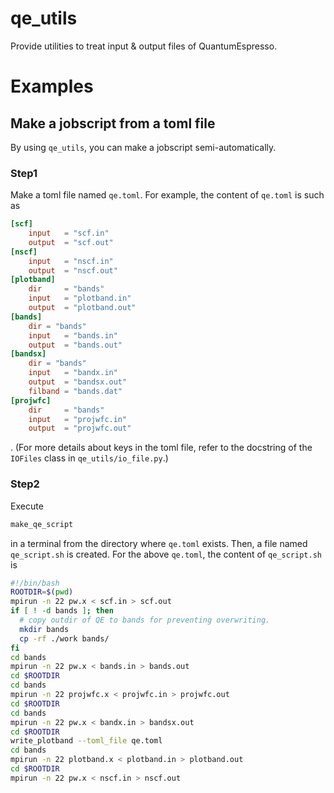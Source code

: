 # qe_utils
Provide utilities to treat input & output files of QuantumEspresso.

# Examples

## Make a jobscript from a toml file
By using `qe_utils`, you can make a jobscript semi-automatically.

### Step1
Make a toml file named `qe.toml`. For example, the content of `qe.toml` is such as
```toml
[scf]
    input   = "scf.in"
    output  = "scf.out"
[nscf]
    input   = "nscf.in"
    output  = "nscf.out"
[plotband]
    dir     = "bands"
    input   = "plotband.in"
    output  = "plotband.out"
[bands]
    dir = "bands"
    input   = "bands.in"
    output  = "bands.out"
[bandsx]
    dir = "bands"
    input   = "bandx.in"
    output  = "bandsx.out"
    filband = "bands.dat"
[projwfc]
    dir     = "bands"
    input   = "projwfc.in"
    output  = "projwfc.out"
```
.
(For more details about keys in the toml file, refer to the docstring of the `IOFiles` class in `qe_utils/io_file.py`.)
### Step2
Execute 
```bash
make_qe_script
```
in a terminal from the directory where `qe.toml` exists.
Then, a file named `qe_script.sh` is created. For the above `qe.toml`, the content of 
`qe_script.sh` is
```bash
#!/bin/bash 
ROOTDIR=$(pwd) 
mpirun -n 22 pw.x < scf.in > scf.out
if [ ! -d bands ]; then
  # copy outdir of QE to bands for preventing overwriting.
  mkdir bands
  cp -rf ./work bands/
fi 
cd bands
mpirun -n 22 pw.x < bands.in > bands.out
cd $ROOTDIR
cd bands
mpirun -n 22 projwfc.x < projwfc.in > projwfc.out
cd $ROOTDIR
cd bands
mpirun -n 22 pw.x < bandx.in > bandsx.out
cd $ROOTDIR
write_plotband --toml_file qe.toml
cd bands
mpirun -n 22 plotband.x < plotband.in > plotband.out
cd $ROOTDIR
mpirun -n 22 pw.x < nscf.in > nscf.out
```